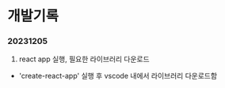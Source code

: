 # 개발기록
### 20231205
1. react app 실행, 필요한 라이브러리 다운로드
- 'create-react-app' 실행 후 vscode 내에서 라이브러리 다운로드함